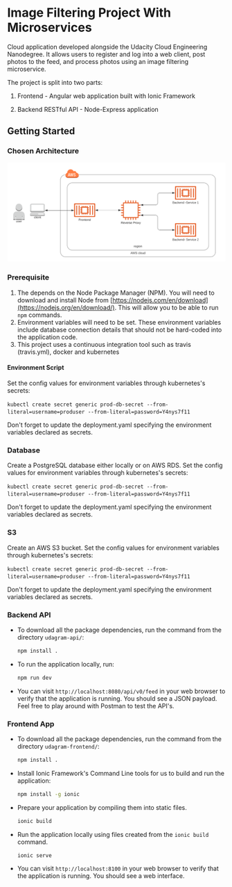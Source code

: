
# Image Filtering Project With Microservices

Cloud application developed alongside the Udacity Cloud Engineering Nanodegree. It allows users to register and log into a web client, post photos to the feed, and process photos using an image filtering microservice.

The project is split into two parts:
1. Frontend - Angular web application built with Ionic Framework

2. Backend RESTful API - Node-Express application

   

## Getting Started
### Chosen Architecture

![aws architecture](./screenshots/architecture.png)



### Prerequisite
1. The depends on the Node Package Manager (NPM). You will need to download and install Node from [https://nodejs.com/en/download](https://nodejs.org/en/download/). This will allow you to be able to run `npm` commands.
2. Environment variables will need to be set. These environment variables include database connection details that should not be hard-coded into the application code.
3. This project uses a continuous integration tool such as travis (travis.yml), docker and kubernetes
#### Environment Script
Set the config values for environment variables through kubernetes's secrets:

`kubectl create secret generic prod-db-secret --from-literal=username=produser --from-literal=password=Y4nys7f11`

Don't forget to update the deployment.yaml specifying the environment variables declared as secrets.

### Database
Create a PostgreSQL database either locally or on AWS RDS. Set the config values for environment variables through kubernetes's secrets:

`kubectl create secret generic prod-db-secret --from-literal=username=produser --from-literal=password=Y4nys7f11`

Don't forget to update the deployment.yaml specifying the environment variables declared as secrets.

### S3
Create an AWS S3 bucket. Set the config values for environment variables through kubernetes's secrets:

`kubectl create secret generic prod-db-secret --from-literal=username=produser --from-literal=password=Y4nys7f11`

Don't forget to update the deployment.yaml specifying the environment variables declared as secrets.

### Backend API
* To download all the package dependencies, run the command from the directory `udagram-api/`:
    ```bash
    npm install .
    ```
* To run the application locally, run:
    ```bash
    npm run dev
    ```
* You can visit `http://localhost:8080/api/v0/feed` in your web browser to verify that the application is running. You should see a JSON payload. Feel free to play around with Postman to test the API's.

### Frontend App
* To download all the package dependencies, run the command from the directory `udagram-frontend/`:
    ```bash
    npm install .
    ```
    
* Install Ionic Framework's Command Line tools for us to build and run the application:
    ```bash
    npm install -g ionic
    ```
    
* Prepare your application by compiling them into static files.
    ```bash
    ionic build
    ```
    
* Run the application locally using files created from the `ionic build` command.
    ```bash
    ionic serve
    ```
    
* You can visit `http://localhost:8100` in your web browser to verify that the application is running. You should see a web interface.




